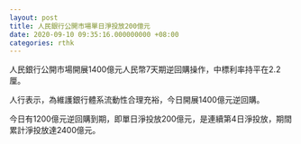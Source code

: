 ```yaml
---
layout: post
title: 人民銀行公開市場單日淨投放200億元
date: 2020-09-10 09:35:16.000000000 +08:00
categories: rthk
---
```


人民銀行公開市場開展1400億元人民幣7天期逆回購操作，中標利率持平在2.2厘。

人行表示，為維護銀行體系流動性合理充裕，今日開展1400億元逆回購。

今日有1200億元逆回購到期，即單日淨投放200億元，是連續第4日淨投放，期間累計淨投放達2400億元。
